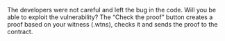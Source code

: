 The developers were not careful and left the bug in the code. Will you be able to exploit the vulnerability?
The “Check the proof” button creates a proof based on your witness (.wtns), checks it and sends the proof to the contract.